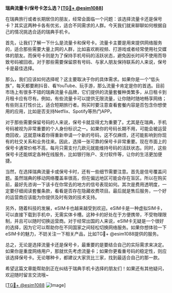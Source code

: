 **瑞典流量卡/保号卡怎么选？[[TG💪+ @esim1088](https://t.me/s/esim1088)]**

在瑞典旅行或者长期居住的朋友，经常会面临一个问题：该选择流量卡还是保号卡？其实这两种卡各有优劣，适合不同需求的人群。今天我们就来聊聊如何根据自己的情况挑选合适的瑞典手机卡。

首先，让我们了解一下什么是流量卡和保号卡。流量卡主要是用来提供网络服务的，适合那些需要大量上网的人群，比如喜欢刷视频、打游戏或者经常使用社交媒体的朋友。而保号卡则是为了保持手机号码的活跃状态，避免因长时间不使用而导致号码被回收。对于那些需要保留原有号码、与家人朋友保持联系的人来说，保号卡是最佳选择。

那么，我们应该如何选择呢？这主要取决于你的具体需求。如果你是一个“低头族”，每天都要刷抖音、看YouTube、玩手游，那么流量卡肯定是你的首选。目前市场上有很多不错的瑞典流量卡品牌，它们提供的流量套餐种类繁多，从日租卡到月租卡应有尽有。例如，有些流量卡可以提供无限流量，让你随时随地畅享网络；有些则主打性价比，适合短期旅行者。购买时要注意查看套餐内容是否包含你想使用的应用，比如是否支持Netflix、Spotify等热门APP。

对于那些需要保留号码的人来说，保号卡就显得尤为重要了。尤其是在瑞典，手机号码被视为非常重要的个人身份标识之一。如果你的号码长期不用，可能会被运营商回收，这就意味着你得重新申请一个新的号码，这不仅麻烦，还可能影响到你现有的社交关系和业务往来。因此，选择一张可靠的保号卡非常重要。现在市面上的保号卡通常价格不高，每月只需支付几欧元就能维持号码的活跃状态。同时，这些保号卡还能绑定各种在线服务，比如银行账户、支付软件等，让你的生活更加便捷。

当然，在选择瑞典流量卡或保号卡时，还有一些细节需要注意。首先是信号覆盖问题。虽然瑞典的移动网络覆盖率很高，但在偏远地区可能会存在盲区。所以在购买前，最好先咨询一下该卡在你常去的地方的信号表现如何。其次是费用透明度，一定要仔细阅读套餐条款，看看是否存在隐藏收费项目。最后就是售后服务，一个好的运营商应该能为你提供及时有效的技术支持。

另外，随着科技的发展，eSIM卡也越来越受到欢迎。eSIM卡是一种虚拟SIM卡，可以直接下载到手机中，无需实体卡槽。这种卡的好处在于方便携带，不受物理限制，并且可以随时切换运营商。对于经常出国的人来说，eSIM卡无疑是一个很好的选择，因为它可以帮助你在不同国家之间轻松切换网络服务。如果你想体验一下eSIM卡的魅力，不妨关注一下相关产品，比如TG💪+ @esim1088提供的服务。

总之，无论是选择流量卡还是保号卡，最重要的是要结合自己的实际需求来决定。如果你是重度网络用户，那就优先考虑流量卡；如果你更看重号码的稳定性，则应该选择保号卡。无论哪种卡，都建议大家货比三家，找到最适合自己的那一款。

希望这篇文章能帮助到正在纠结于瑞典手机卡选择的朋友们！如果还有其他疑问，欢迎随时留言交流哦~

[[TG💪+ @esim1088](https://t.me/s/esim1088) ![Image](https://i.postimg.cc/4NQfJmqS/Snipaste-2025-05-13-00-14-12.png)]